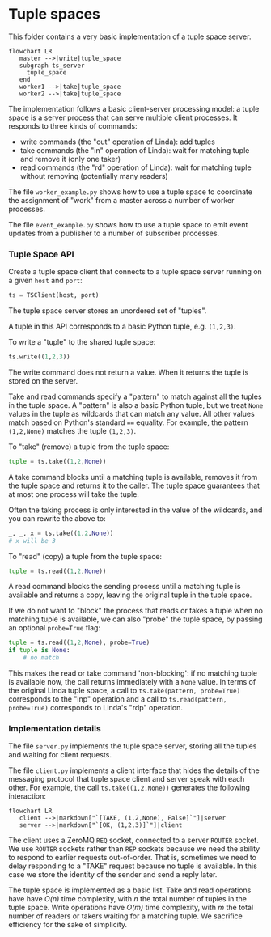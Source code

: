 # Tuple spaces

This folder contains a very basic implementation of a tuple space server.

```mermaid
flowchart LR
   master -->|write|tuple_space
   subgraph ts_server
     tuple_space
   end
   worker1 -->|take|tuple_space
   worker2 -->|take|tuple_space
```

The implementation follows a basic client-server processing model:
a tuple space is a server process that can serve multiple client processes.
It responds to three kinds of commands:

  * write commands (the "out" operation of Linda): add tuples
  * take commands (the "in" operation of Linda): wait for matching tuple and remove it (only one taker)
  * read commands (the "rd" operation of Linda): wait for matching tuple without removing (potentially many readers)

The file `worker_example.py` shows how to use a tuple space to coordinate
the assignment of "work" from a master across a number of worker processes.

The file `event_example.py` shows how to use a tuple space to emit event
updates from a publisher to a number of subscriber processes.

### Tuple Space API

Create a tuple space client that connects to a tuple space server running on a given `host` and `port`:

```py
ts = TSClient(host, port)
```

The tuple space server stores an unordered set of "tuples".

A tuple in this API corresponds to a basic Python tuple, e.g. `(1,2,3)`.

To write a "tuple" to the shared tuple space:

```py
ts.write((1,2,3))
```

The write command does not return a value. When it returns the tuple is
stored on the server.

Take and read commands specify a "pattern" to match against all the tuples
in the tuple space. A "pattern" is also a basic Python tuple, but we treat
`None` values in the tuple as wildcards that can match any value. All other
values match based on Python's standard `==` equality. For example,
the pattern `(1,2,None)` matches the tuple `(1,2,3)`.

To "take" (remove) a tuple from the tuple space:

```py
tuple = ts.take((1,2,None))
```

A take command blocks until a matching tuple is available, removes it
from the tuple space and returns it to the caller.
The tuple space guarantees that at most one process will take the tuple.

Often the taking process is only interested in the value of the wildcards,
and you can rewrite the above to:

```py
_, _, x = ts.take((1,2,None))
# x will be 3
```

To "read" (copy) a tuple from the tuple space:

```py
tuple = ts.read((1,2,None))
```

A read command blocks the sending process until a matching tuple is available and returns a copy,
leaving the original tuple in the tuple space.

If we do not want to "block" the process that reads or takes a tuple when no matching tuple
is available, we can also "probe" the tuple space, by passing an optional `probe=True` flag:

```py
tuple = ts.read((1,2,None), probe=True)
if tuple is None:
    # no match
```

This makes the read or take command 'non-blocking': if no matching tuple is available now, the call returns immediately with a `None` value.
In terms of the original Linda tuple space, a call to `ts.take(pattern, probe=True)` corresponds to the "inp" operation
and a call to `ts.read(pattern, probe=True)` corresponds to Linda's "rdp" operation.

### Implementation details

The file `server.py` implements the tuple space server, storing all the tuples
and waiting for client requests.

The file `client.py` implements a client interface that hides the details of
the messaging protocol that tuple space client and server speak with each other.
For example, the call `ts.take((1,2,None))` generates the following interaction:

```mermaid
flowchart LR
   client -->|markdown["`[TAKE, (1,2,None), False]`"]|server
   server -->|markdown["`[OK, (1,2,3)]`"]|client
```

The client uses a ZeroMQ `REQ` socket, connected to a server `ROUTER` socket.
We use `ROUTER` sockets rather than `REP` sockets because we need the ability
to respond to earlier requests out-of-order. That is, sometimes we need to delay
responding to a "TAKE" request because no tuple is available. In this case we
store the identity of the sender and send a reply later.

The tuple space is implemented as a basic list. Take and read operations have
have *O(n)* time complexity, with *n* the total number of tuples in the tuple space.
Write operations have *O(m)* time complexity, with *m* the total number of readers
or takers waiting for a matching tuple. We sacrifice efficiency for the sake
of simplicity.